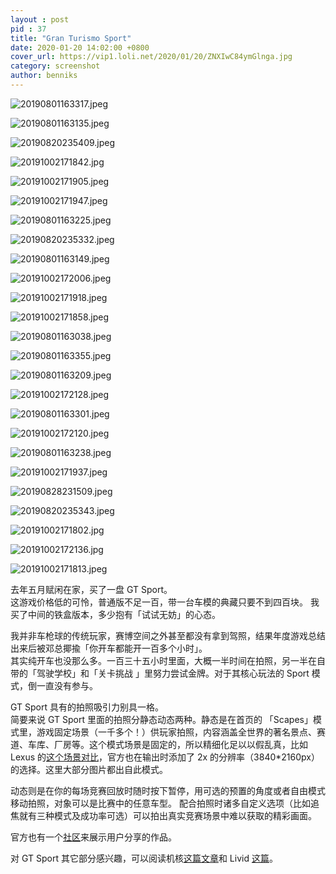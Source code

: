 ```yaml
---
layout : post
pid : 37
title: "Gran Turismo Sport"
date: 2020-01-20 14:02:00 +0800
cover_url: https://vip1.loli.net/2020/01/20/ZNXIwC84ymGlnga.jpg
category: screenshot
author: benniks
---
```



![20190801163317.jpeg](https://vip1.loli.net/2020/01/20/5L8Tnc4Qtg1rzSP.jpg) 

![20190801163135.jpeg](https://vip1.loli.net/2020/01/20/GSKUYHZD4xCeamW.jpg) 

![20190820235409.jpeg](https://vip1.loli.net/2020/01/20/qheHAnMET7azRZl.jpg) 

![20191002171842.jpg](https://vip1.loli.net/2020/01/20/mWAoipOIXHCRtL8.jpg) 

![20191002171905.jpeg](https://vip1.loli.net/2020/01/20/bg8hT12reMPjLfo.jpg) 

![20191002171947.jpeg](https://vip1.loli.net/2020/01/20/delhO6ZRVjFnSkb.jpg) 

![20190801163225.jpeg](https://vip1.loli.net/2020/01/20/mpAlzYGj6v2CDSZ.jpg) 

![20190820235332.jpeg](https://vip1.loli.net/2020/01/20/JSIEdByDLOqQoYc.jpg) 

![20190801163149.jpeg](https://vip1.loli.net/2020/01/20/ThfWwCaiOZYrLbN.jpg) 

![20191002172006.jpeg](https://vip1.loli.net/2020/01/20/VY8ughJqTb9OkMz.jpg) 

![20191002171918.jpeg](https://vip1.loli.net/2020/01/20/SqZvY1sytnbPc7u.jpg) 

![20191002171858.jpeg](https://vip1.loli.net/2020/01/20/y4UQLOeMDRAbzNH.jpg) 

![20190801163038.jpeg](https://vip1.loli.net/2020/01/20/6NCxdSalKmfGHkb.jpg) 

![20190801163355.jpeg](https://vip1.loli.net/2020/01/20/vOGp4LUzKjsgx6Y.jpg) 

![20190801163209.jpeg](https://vip1.loli.net/2020/01/20/UVFXrOIvJWRZQi7.jpg) 

![20191002172128.jpeg](https://vip1.loli.net/2020/01/20/V1SnlePNxcKzibU.jpg) 

![20190801163301.jpeg](https://vip1.loli.net/2020/01/20/ZqglCTrwGkce5Pj.jpg) 

![20191002172120.jpeg](https://vip1.loli.net/2020/01/20/bBtlOLenh57FCQg.jpg) 

![20190801163238.jpeg](https://vip1.loli.net/2020/01/20/gG2zIo1eHm3FtRL.jpg) 

![20191002171937.jpeg](https://vip1.loli.net/2020/01/20/n9MYJwzcHdp7lWo.jpg) 

![20190828231509.jpeg](https://vip1.loli.net/2020/01/20/dQDVKG5HropMXSP.jpg) 

![20190820235343.jpeg](https://vip1.loli.net/2020/01/20/kybDKvXQBALCaz8.jpg) 

![20191002171802.jpg](https://vip1.loli.net/2020/01/20/YjoGfNA25JK4ukC.jpg) 

![20191002172136.jpg](https://vip1.loli.net/2020/01/20/R42KXGecatpVqdw.jpg) 

![20191002171813.jpeg](https://vip1.loli.net/2020/01/20/q2kWtjKfL5peaJ7.jpg) 

去年五月赋闲在家，买了一盘 GT Sport。  
这游戏价格低的可怜，普通版不足一百，带一台车模的典藏只要不到四百块。
我买了中间的铁盒版本，多少抱有「试试无妨」的心态。  

我并非车枪球的传统玩家，赛博空间之外甚至都没有拿到驾照，结果年度游戏总结出来后被邓总揶揄「你开车都能开一百多个小时」。  
其实纯开车也没那么多。一百三十五小时里面，大概一半时间在拍照，另一半在自带的「驾驶学校」和「关卡挑战 」里努力尝试金牌。对于其核心玩法的 Sport 模式，倒一直没有参与。  

GT Sport 具有的拍照吸引力别具一格。  
简要来说 GT Sport 里面的拍照分静态动态两种。静态是在首页的 「Scapes」模式里，游戏固定场景（一千多个！）供玩家拍照，内容涵盖全世界的著名景点、赛道、车库、厂房等。这个模式场景是固定的，所以精细化足以以假乱真，比如 Lexus 的[这个场景对比](https://twitter.com/LexusUK/status/1208684884052660224)，官方也在输出时添加了 2x 的分辨率（3840*2160px）的选择。这里大部分图片都出自此模式。

动态则是在你的每场竞赛回放时随时按下暂停，用可选的预置的角度或者自由模式移动拍照，对象可以是比赛中的任意车型。
配合拍照时诸多自定义选项（比如追焦就有三种模式及成功率可选）可以拍出真实竞赛场景中难以获取的精彩画面。  

官方也有一个[社区](https://www.gran-turismo.com/gb/gtsport/user/discover/like/scapesPhoto)来展示用户分享的作品。

对 GT Sport 其它部分感兴趣，可以阅读机核[这篇文章](https://www.gcores.com/articles/111376)和 Livid  [这篇](https://livid.v2ex.com/essays/2018/06/18/gt-sport.html)。